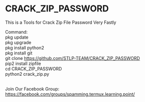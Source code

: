 # CRACK_ZIP_PASSWORD
This is a Tools for Crack Zip File Password Very Fastly

Command:<br>
pkg update<br>
pkg upgrade<br>
pkg install python2<br>
pkg install git<br>
git clone https://github.com/STLP-TEAM/CRACK_ZIP_PASSWORD<br>
pip2 install zipfile<br>
cd CRACK_ZIP_PASSWORD<br>
python2 crack_zip.py<br><br>

Join Our Facebook Group:<br>
https://facebook.com/groups/spamming.termux.learning.point/


